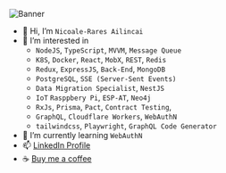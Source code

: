 ![Banner](https://github.com/RaresAil/RaresAil/assets/47503490/a7c7e813-6125-41a8-8c39-6b0e6214c57a)


- 👋 Hi, I’m `Nicoale-Rares Ailincai`
- 👀 I’m interested in 
  - `NodeJS`, `TypeScript`, `MVVM`, `Message Queue`
  - `K8S`, `Docker`, `React`, `MobX`, `REST`, `Redis` 
  - `Redux`, `ExpressJS`, `Back-End`, `MongoDB`
  - `PostgreSQL`, `SSE (Server-Sent Events)`
  - `Data Migration Specialist`, `NestJS`
  - `IoT` `Rasppbery Pi`, `ESP-AT`, `Neo4j`
  - `RxJs`, `Prisma`, `Pact`, `Contract Testing`, 
  - `GraphQL`, `Cloudflare Workers`, `WebAuthN`
  - `tailwindcss`, `Playwright`, `GraphQL Code Generator`
- 🌱 I’m currently learning `WebAuthN`
- 📫 [LinkedIn Profile](https://www.linkedin.com/in/rares-ailincai-3339441a5/)
- ☕️ [Buy me a coffee](https://revolut.me/nicolanuyi)
